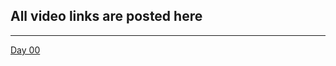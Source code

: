 All video links are posted here
-------------------------------
-------------------------------

[Day 00](https://www.youtube.com/watch?v=iGKLsqjyMd0&feature=youtu.be)
